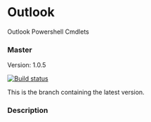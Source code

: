 # Outlook
Outlook Powershell Cmdlets

### Master

Version: 1.0.5

[![Build status](https://ci.appveyor.com/api/projects/status/j9tauw2x1d3mbbc8/branch/master?svg=true)](https://ci.appveyor.com/project/jeffbuenting/outlook/branch/master)

This is the branch containing the latest version.

### Description
